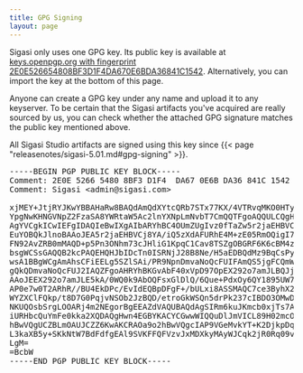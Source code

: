 ```yaml
---
title: GPG Signing
layout: page
---
```


Sigasi only uses one GPG key. Its public key is available at [keys.openpgp.org with fingerprint 2E0E526654808BF3D1F4DA670E6BDA36841C1542](https://keys.openpgp.org/search?q=2E0E526654808BF3D1F4DA670E6BDA36841C1542). Alternatively, you can import the key at the bottom of this page.

Anyone can create a GPG key under any name and upload it to any keyserver.
To be certain that the Sigasi artifacts you've acquired are really sourced by us, you can check whether the attached GPG signature matches the public key mentioned above.

All Sigasi Studio artifacts are signed using this key since {{< page "releasenotes/sigasi-5.01.md#gpg-signing" >}}.

<pre>
-----BEGIN PGP PUBLIC KEY BLOCK-----
Comment: 2E0E 5266 5480 8BF3 D1F4  DA67 0E6B DA36 841C 1542
Comment: Sigasi &lt;admin@sigasi.com&gt;

xjMEY+JtjRYJKwYBBAHaRw8BAQdAmQdXYtcQRb7STx77KX/4VTRvqMKO0HTyLqV0
YpgNwKHNGVNpZ2FzaSA8YWRtaW5Ac2lnYXNpLmNvbT7CmQQTFgoAQQULCQgHAgIi
AgYVCgkICwIEFgIDAQIeBwIXgAIbARYhBC4OUmZUgIvz0fTaZw5r2jaEHBVCBQJk
EuYOBQkJlnoBAAoJEA5r2jaEHBVCj8YA/iQ5zXdAFURhE4M+zE05RmOQigI7Bo9B
FN92AvZRB0mMAQD+p5Pn3ONhm73cJHliG1KpqC1Cav8TSZgOBGRF6K6cBM4zBGPi
bsgWCSsGAQQB2kcPAQEHQHJbIDcTn0ISRNjJ28B8Ne/H5aEDBQdMz9BqCsPyeZOR
wsA1BBgWCgAmAhsCFiEELg5SZlSAi/PR9NpnDmvaNoQcFUIFAmQS5jgFCQmWePAA
gQkQDmvaNoQcFUJ2IAQZFgoAHRYhBKGvAbF40xVpD97OpEX292o7amJLBQJj4m7I
AAoJEEX292o7amJLE5kA/0WQ0k9AbOQFsxGlDlQ/6Que+PdxOy6QY1895UW7CYmn
AP0e7w0T2ARhR//BU4EkDPc/EvIdEQBpDFgF+/bULxi8ASSMAQC7ce3ByhX2NSpc
WYZXClFQkp/t8D7G0PqjvNSOb2JzBQD/etroGkWSQn5drPk237cIBDO3OMwDDqBI
NKUQOsbSrgLOOARj4m2NEgorBgEEAZdVAQUBAQdAgSIRm6kuJKmcb0xjTs7ATO+H
iURHbcQuYmFe0kka2XQDAQgHwn4EGBYKACYCGwwWIQQuDlJmVICL89H02mcOa9o2
hBwVQgUCZBLmOAUJCZZ6KwAKCRAOa9o2hBwVQgcIAP9VGeMvkYT+K2DjkpDqyoNf
L3kaXB5y+SKkNtW7BdFdfgEAl9SVKFFQFVzvJxMDXkyMAyWJCqk2jR0Rq09vitmm
LgM=
=BcbW
-----END PGP PUBLIC KEY BLOCK-----
</pre>
